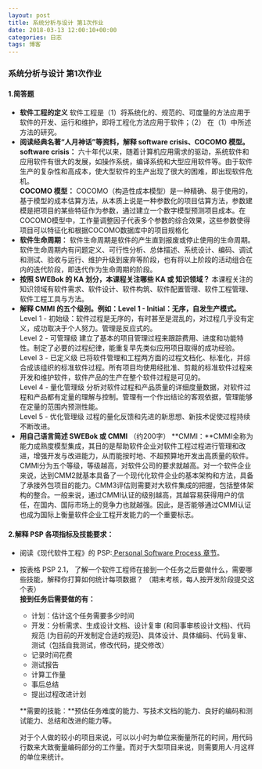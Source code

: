 ```yaml
---
layout: post
title: 系统分析与设计 第1次作业
date: 2018-03-13 12:00:10+00:00
categories: 日志
tags: 博客
---
```

### 系统分析与设计 第1次作业
#### 1.简答题
- **软件工程的定义**
软件工程是（1）将系统化的、规范的、可度量的方法应用于软件的开发、运行和维护，即将工程化方法应用于软件；（2） 在（1）中所述方法的研究。
- **阅读经典名著“人月神话”等资料，解释 software crisis、COCOMO 模型。**  
**software crisis：** 六十年代以来，随着计算机应用需求的驱动，系统软件和应用软件有很大的发展，如操作系统，编译系统和大型应用软件等。由于软件生产的复杂性和高成本，使大型软件的生产出现了很大的困难，即出现软件危机。  
**COCOMO 模型：** COCOMO（构造性成本模型）是一种精确、易于使用的，基于模型的成本估算方法，从本质上说是一种参数化的项目估算方法，参数建模是把项目的某些特征作为参数，通过建立一个数字模型预测项目成本。在COCOMO模型中，工作量调整因子代表多个参数的综合效果，这些参数使得项目可以特征化和根据COCOMO数据库中的项目规格化  
- **软件生命周期：** 软件生命周期是软件的产生直到报废或停止使用的生命周期。软件生命周期内有问题定义、可行性分析、总体描述、系统设计、编码、调试和测试、验收与运行、维护升级到废弃等阶段，也有将以上阶段的活动组合在内的迭代阶段，即迭代作为生命周期的阶段。
- **按照 SWEBok 的 KA 划分，本课程关注哪些 KA 或 知识领域？**
本课程关注的知识领域有软件需求、软件设计、软件构筑、软件配置管理、软件工程管理、软件工程工具与方法。
- **解释 CMMI 的五个级别。例如：Level 1 - Initial：无序，自发生产模式。**
Level 1 - 初始级：软件过程是无序的，有时甚至是混乱的，对过程几乎没有定义，成功取决于个人努力。管理是反应式的。  
Level 2 - 可管理级
建立了基本的项目管理过程来跟踪费用、进度和功能特性。制定了必要的过程纪律，能重复早先类似应用项目取得的成功经验。  
Level 3 - 已定义级
已将软件管理和工程两方面的过程文档化、标准化，并综合成该组织的标准软件过程。所有项目均使用经批准、剪裁的标准软件过程来开发和维护软件，软件产品的生产在整个软件过程是可见的。  
Level 4 - 量化管理级
分析对软件过程和产品质量的详细度量数据，对软件过程和产品都有定量的理解与控制。管理有一个作出结论的客观依据，管理能够在定量的范围内预测性能。  
Level 5 - 优化管理级
过程的量化反馈和先进的新思想、新技术促使过程持续不断改进。  
- **用自己语言简述 SWEBok 或 CMMI** （约200字）
**CMMI：**CMMI全称为能力成熟度模型集成，其目的是帮助软件企业对软件工程过程进行管理和改进，增强开发与改进能力，从而能按时地、不超预算地开发出高质量的软件。CMMI分为五个等级，等级越高，对软件公司的要求就越高。对一个软件企业来说，达到CMM2就基本具备了一个现代化软件企业的基本架构和方法，具备了承接外包项目的能力。CMM3评估则需要对大软件集成的把握，包括整体架构的整合。一般来说，通过CMMI认证的级别越高，其越容易获得用户的信任，在国内、国际市场上的竞争力也就越强。因此，是否能够通过CMMI认证也成为国际上衡量软件企业工程开发能力的一个重要标志。
#### 2.解释 PSP 各项指标及技能要求：
- 阅读《现代软件工程》的 PSP:[ Personal Software Process 章节](http://www.cnblogs.com/xinz/archive/2011/11/27/2265425.html)。
- 按表格 PSP 2.1， 了解一个软件工程师在接到一个任务之后要做什么，需要哪些技能，解释你打算如何统计每项数据？ （期末考核，每人按开发阶段提交这个表）  
**接到任务后需要做的有：**
	- 计划：估计这个任务需要多少时间
	- 开发：分析需求、生成设计文档、设计复审 (和同事审核设计文档)、代码规范 (为目前的开发制定合适的规范)、具体设计、具体编码、代码复审、测试（包括自我测试，修改代码，提交修改）
	- 记录时间花费
	- 测试报告
	- 计算工作量
	- 事后总结
	- 提出过程改进计划  

   **需要的技能：**预估任务难度的能力、写技术文档的能力、良好的编码和测试能力、总结和改进的能力等。  

   对于个人做的较小的项目来说，可以以小时为单位来衡量所花的时间，用代码行数来大致衡量编码部分的工作量。而对于大型项目来说，则需要用人·月这样的单位来统计。

